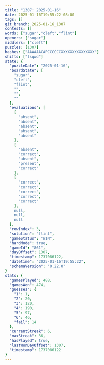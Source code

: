 ```yaml
---
title: "1307: 2025-01-16"
date: 2025-01-16T19:55:22-08:00
tags: []
git_branch: 2025-01-16_1307
contests: []
words: ["sugar","cleft","flint"]
openers: ["sugar"]
middlers: ["cleft"]
puzzles: [1307]
hashes: ["AAAAAACAPCCCCCCXXXXXXXXXXXXXXX"]
shifts: ["lsqwd"]
state: {
  "puzzleDate": "2025-01-16",
  "boardState": [
    "sugar",
    "cleft",
    "flint",
    "",
    "",
    ""
  ],
  "evaluations": [
    [
      "absent",
      "absent",
      "absent",
      "absent",
      "absent"
    ],
    [
      "absent",
      "correct",
      "absent",
      "present",
      "correct"
    ],
    [
      "correct",
      "correct",
      "correct",
      "correct",
      "correct"
    ],
    null,
    null,
    null
  ],
  "rowIndex": 3,
  "solution": "flint",
  "gameStatus": "WIN",
  "hardMode": true,
  "gameId": "861",
  "dayOffset": 1307,
  "timestamp": 1737086122,
  "datetime": "2025-01-16T19:55:22",
  "schemaVersion": "0.22.0"
}
stats: {
  "gamesPlayed": 488,
  "gamesWon": 474,
  "guesses": {
    "1": 1,
    "2": 20,
    "3": 120,
    "4": 190,
    "5": 97,
    "6": 46,
    "fail": 14
  },
  "currentStreak": 6,
  "maxStreak": 36,
  "hasPlayed": true,
  "lastWonDayOffset": 1307,
  "timestamp": 1737086122
}
---
```

<!-- more -->
